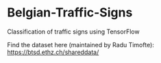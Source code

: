 # Belgian-Traffic-Signs
Classification of traffic signs using TensorFlow

Find the dataset here (maintained by Radu Timofte):
https://btsd.ethz.ch/shareddata/
